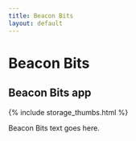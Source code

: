 ```yaml
---
title: Beacon Bits
layout: default
---
```

# Beacon Bits

## Beacon Bits app

<div class="text-center">
  {% include storage_thumbs.html %}
</div>

Beacon Bits text goes here.

<br />
<br />